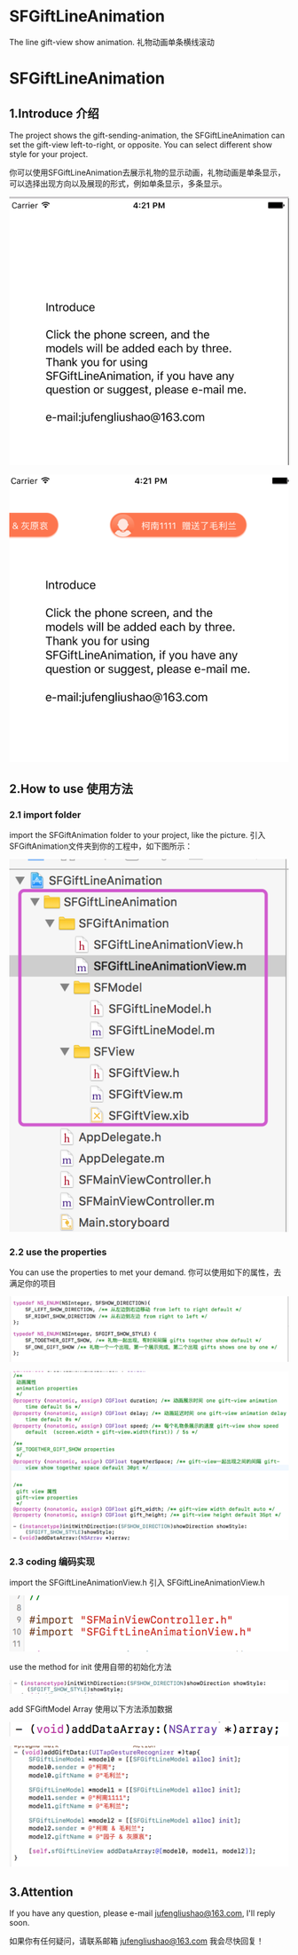 # SFGiftLineAnimation
The line gift-view show animation. 礼物动画单条横线滚动

<h1>SFGiftLineAnimation</h1>

<h2>1.Introduce 介绍</h2>

  The project shows the gift-sending-animation, the SFGiftLineAnimation can set the gift-view left-to-right, or opposite. You can 
select different show style for your project.
  
  你可以使用SFGiftLineAnimation去展示礼物的显示动画，礼物动画是单条显示，可以选择出现方向以及展现的形式，例如单条显示，多条显示。
  
![image](https://github.com/jufengliushao/SFGiftLineAnimation/blob/master/ReadmeImage/Readme-9.png)

![image](https://github.com/jufengliushao/SFGiftLineAnimation/blob/master/ReadmeImage/Readme-10.png)

<h2>2.How to use  使用方法</h2>
<h3>2.1 import folder</h3>
  import the SFGiftAnimation folder to your project, like the picture. 引入SFGiftAnimation文件夹到你的工程中，如下图所示：
  
![image](https://github.com/jufengliushao/SFGiftLineAnimation/blob/master/ReadmeImage/Readme-2.png)
  
<h3>2.2 use the properties</h3>
 You can use the properties to met your demand.   你可以使用如下的属性，去满足你的项目
 
![image](https://github.com/jufengliushao/SFGiftLineAnimation/blob/master/ReadmeImage/Readme-3.png)

![image](https://github.com/jufengliushao/SFGiftLineAnimation/blob/master/ReadmeImage/Readme-4.png)
 
<h3>2.3 coding  编码实现</h3>
 import the SFGiftLineAnimationView.h       引入 SFGiftLineAnimationView.h
 
 ![image](https://github.com/jufengliushao/SFGiftLineAnimation/blob/master/ReadmeImage/Readme-7.png)

 use the method for init    使用自带的初始化方法
 
![image](https://github.com/jufengliushao/SFGiftLineAnimation/blob/master/ReadmeImage/Readme-5.png)

 add SFGiftModel Array  使用以下方法添加数据
 
![image](https://github.com/jufengliushao/SFGiftLineAnimation/blob/master/ReadmeImage/Readme-6.png)

![image](https://github.com/jufengliushao/SFGiftLineAnimation/blob/master/ReadmeImage/Readme-8.png)
 
<h2>3.Attention</h2>

  If you have any question, please e-mail jufengliushao@163.com, I'll reply soon.
  
  如果你有任何疑问，请联系邮箱 jufengliushao@163.com 我会尽快回复！

